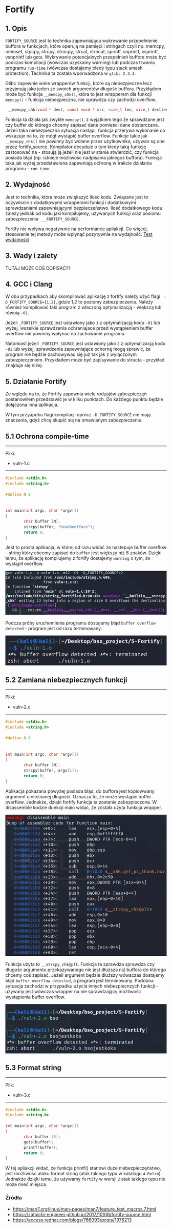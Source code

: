 # Fortify

## 1. Opis

`FORTIFY_SOURCE` jest to technika zapewniająca wykrywanie przepełnienie buffora w funkcjach, które operują na pamięci i stringach czyli np. memcpy, memset, stpcpy, strcpy, strncpy, strcat, strncat, sprintf, snprintf, vsprintf, vsnprintf lub gets. Wykrywanie potencjalnych przepełnień buffora może być podczas kompilacji (wówczas uzyskamy warning) lub podczas trwania programu `run-time` (wówczas dostajemy błedy typu stack smash protection). Technika ta została wporwadzona w `glibc 2.3.4`.

Glibc zapewnie wiele wrapperów funkcji, które są niebezpieczne lecz przyjmują jako jeden ze swoich argumentów długość buffora. Przykłądem może być funkcja `__memcpy_chk()`, która to jest wrapperem dla funkcji `memcpy()` - funkcja niebezpieczna, nie sprawdza czy zachodzi overflow.

```c
 __memcpy_chk(void * dest, const void * src, size_t len, size_t destlen)
```

Funkcja ta działa jak zwykłe `memcpy()`, z wyjątkiem tego że sprawdzane jest czy buffer do którego chcemy zapisać dane pomieści dane dostarczane. Jeżeli taka niebezpieczna sytuacja nastąpi, funkcja przerywa wykonanie co wskazuje na to, że mógł wystąpić buffer overflow. Funkcje takie jak `__memcpy_chk()` nie powinny być wołane przez użytkownika, używan  są one przez fortify_source. Kompilator decyduje o tym kiedy taką funkcję zastosować na - stosują ją jeżeli nie jest w stanie stwierdzić, czy funkcja posiada błąd (np. istnieje możliwośc nadpisania jakiegoś buffora). Funkcja taka jak wyżej przedstawiona zapewniają ochronę w trakcie działania programu - `run time`.









## 2. Wydajność

Jest to technika, która może zwiększyć ilośc kodu. Związane jest to oczywiscie z dodatkowymi wrapperami funkcji i dodatkowymi sprawdzaniami zapewniającymi bezpieczeństwo. Ilość dodatkowego kodu zalezy jednak od kodu jaki kompilujemy, używanych funkcji oraz posiomu zabezpieczenia ` __FORTIFY_SOURCE`.

Fortify nie wpływa negatywnie na performance apliakcji. Co więcej, stosowanie tej metody może wpłynąć pozytywnie na wydajność. [Test wydajnośći ](https://zatoichi-engineer.github.io/2017/10/06/fortify-source.html)



## 3. Wady i zalety

TUTAJ MOŻE COŚ DOPISAĆ??


## 4. GCC i Clang


W obu przypadkach aby skompilować aplikację z fortify należy użyć flagi ` -D_FORTIFY_SOURCE={1,2}`, gdzie 1,2 to poziomy zabezpieczenia. Należy również kompilować taki program z właczoną optymalizacją - większą lub równią `-01`.

Jeżeli `_FORTIFY_SOURCE` jest ustawiony jako `1` z optymalizacją kodu `-01` lub wyżej, wszelkie sprawdzenia ochraniajace przed wystąpieniem buffer overflow nie powinny wpłynac na zachowanie programu.

Natomiast jeżeli  `_FORTIFY_SOURCE` jest ustawiony jako `2` z optymalizacją kodu `-01` lub wyżej, sprawdzenia zapewniające ochornę mogą sprawić, że program nie będzie zachowywac się już tak jak z wyłączonym zabezpieczeniem. Przykładem może być zapisywanie do structa - przykład znajduje się niżej.

## 5. Działanie Fortify

Ze wględu na to, że Fortify zapewnia wiele rodzajów zabezpieczęń postanowiłem przedstawić je w kliku punktach. Do każdego punktu będzie dołączona inna aplikacja.

W tym przyapdku flagi kompilacji oprócz `-D_FORTIFY_SOURCE` nie mają znaczenia, gdyż chcę skupić się na omawianym zabezpieczeniu.

## 5.1 Ochrona compile-time  

------------
Pliki:
* vuln-1.c
-------------

```c
#include <stdio.h>
#include <string.h>

#define N 8


int main(int argc, char *argv[])
{
        char buffer [N];
        strcpy(buffer, "deadbeefface");
        return 0;
}
```




Jest to prosta aplikacja, w której od razu widać że nastepuje buffer overflow - string który chcemy zapisać do `buffer` jest większy niż 8 znaków. Dzięki temu, że aplikację kompilujemy z fortify dostajemy `warning` o tym, że wystąpił overflow.


![](pictures/1_warning.png)

Podcza próby uruchomienia programu dostajemy błąd `buffer overflow detected` - program jest od razu terminowany. 

![](pictures/1_terminated.png)



## 5.2 Zamiana niebezpiecznych funkcji

----------
Pliki:
* vuln-2.c
--------------


```c
#include <stdio.h>
#include <string.h>

#define N 8


int main(int argc, char *argv[])
{
        char buffer [N];
        strcpy(buffer, argv[1]);
        return 0;
}
```




Aplikacja pokazana powyżej posiada błąd, do buffora jest kopiowwany argument o nieznanej długośći. Oznacza to, że może wystąpić buffer overflow. Jednakże, dzięki fortify funkcja ta zostanie zabezpieczona. W disassemble kodzie dunkcji main widać, że została użyta funkcja wrapper.

![](pictures/2_diassm.png)

Funkcja użyta to `__strcpy_chk@plt`. Funkcja ta sprawdza sprawdza czy długośc argumentu przekazywanego nie jest dłuższa niż buffora do którego chcemy coś zapisać. Jeżeli argument będzie dłuższy wówaczas dostajemy błąd `buffer overflow detected`, a program jest terminowany. Podobna sytuacja zachodzi w przypadku użycia innych niebezpiecnzych funkcji - używany jest wówczas wrapper na nie sprawdzający możliwośc wystąpienia buffer overflow.




![](pictures/2_terminal.png)


## 5.3 Format  string

------
Plik:
* vuln-3.c
-----

```c
#include <stdio.h>
#include <string.h>

int main(int argc, char *argv[])
{
        char buffer [8];
        gets(buffer);
        printf(buffer);
        return 0;
}
```




W tej apliakcji widać, że funkcja printf() stanowi duże niebezpieczęństwo, jest możliwosc ataku format string (atak takiego typu w katalogu `4-Relro`). Jednakże dzięki temu, że używamy `fortify` w wersji `2` atak takiego typu nie może mieć miejsca. 

### Źródła

* https://man7.org/linux/man-pages/man7/feature_test_macros.7.html
* https://zatoichi-engineer.github.io/2017/10/06/fortify-source.html
* https://access.redhat.com/blogs/766093/posts/1976213
